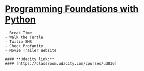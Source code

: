 # [Programming Foundations with Python](https://classroom.udacity.com/courses/ud036) 
```
- Break Time
- Walk the Turtle
- Twilio SMS 
- Check Profanity
- Movie Trailer Website

#### **Udacity link:**
#### [https://classroom.udacity.com/courses/ud036]
